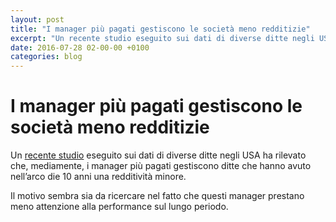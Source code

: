 ```yaml
---
layout: post
title: "I manager più pagati gestiscono le società meno redditizie"
excerpt: "Un recente studio eseguito sui dati di diverse ditte negli USA ha rilevato che, mediamente, i manager più pagati gestiscono ditte che hanno avuto nell’arco die 10 anni una redditività minore."
date: 2016-07-28 02-00-00 +0100
categories: blog
---
```


# I manager più pagati gestiscono le società meno redditizie

Un [recente studio](https://weinberg.udel.edu/are-ceos-paid-for-performance-evaluating-the-effectiveness-of-equity-incentives/) eseguito sui dati di diverse ditte negli USA ha rilevato che, mediamente, i manager più pagati gestiscono ditte che hanno avuto nell’arco die 10 anni una redditività minore.

Il motivo sembra sia da ricercare nel fatto che questi manager prestano meno attenzione alla performance sul lungo periodo.


